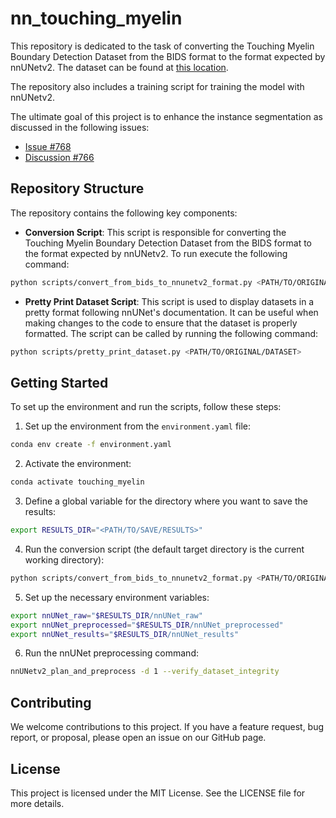 # nn_touching_myelin

This repository is dedicated to the task of converting the Touching Myelin Boundary Detection Dataset from the BIDS format to the format expected by nnUNetv2. The dataset can be found at [this location](https://github.com/axondeepseg/data_touching_myelin).

The repository also includes a training script for training the model with nnUNetv2.

The ultimate goal of this project is to enhance the instance segmentation as discussed in the following issues:
- [Issue #768](https://github.com/axondeepseg/axondeepseg/issues/768)
- [Discussion #766](https://github.com/axondeepseg/axondeepseg/discussions/766)

## Repository Structure

The repository contains the following key components:

- **Conversion Script**: This script is responsible for converting the Touching Myelin Boundary Detection Dataset from the BIDS format to the format expected by nnUNetv2. To run execute the following command: 
```bash
python scripts/convert_from_bids_to_nnunetv2_format.py <PATH/TO/ORIGINAL/DATASET> --TARGETDIR <PATH/TO/NEW/DATASET>
```

- **Pretty Print Dataset Script**: This script is used to display datasets in a pretty format following nnUNet's documentation. It can be useful when making changes to the code to ensure that the dataset is properly formatted. The script can be called by running the following command:
```bash
python scripts/pretty_print_dataset.py <PATH/TO/ORIGINAL/DATASET>
```

## Getting Started

To set up the environment and run the scripts, follow these steps:

1. Set up the environment from the `environment.yaml` file:
```bash
conda env create -f environment.yaml
```
2. Activate the environment:
```bash
conda activate touching_myelin
```
3. Define a global variable for the directory where you want to save the results:
```bash
export RESULTS_DIR="<PATH/TO/SAVE/RESULTS>"
```
4. Run the conversion script (the default target directory is the current working directory):
```bash
python scripts/convert_from_bids_to_nnunetv2_format.py <PATH/TO/ORIGINAL/DATASET> --TARGETDIR $RESULTS_DIR
```
5. Set up the necessary environment variables:
```bash
export nnUNet_raw="$RESULTS_DIR/nnUNet_raw"
export nnUNet_preprocessed="$RESULTS_DIR/nnUNet_preprocessed"
export nnUNet_results="$RESULTS_DIR/nnUNet_results"
```
6. Run the nnUNet preprocessing command:
```bash
nnUNetv2_plan_and_preprocess -d 1 --verify_dataset_integrity
```


## Contributing

We welcome contributions to this project. If you have a feature request, bug report, or proposal, please open an issue on our GitHub page.

## License

This project is licensed under the MIT License. See the LICENSE file for more details.